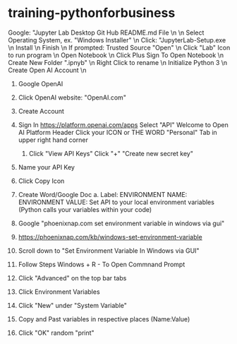 # training-pythonforbusiness

Google: "Jupyter Lab Desktop Git Hub README.md File \n
\n
Select Operating System, ex. "Windows Installer"    \n
Click: "JupyterLab-Setup.exe \n
    Install \n
    Finish \n
If prompted: Trusted Source "Open" \n
Click "Lab" Icon to run program \n
Open Notebook \n
Click Plus Sign To Open Notebook \n
Create New Folder ".ipnyb"  \n
Right Click to rename \n
Initialize Python 3 \n
Create Open AI Account \n
1.  Google OpenAI
2.  Click OpenAI website: "OpenAI.com"
3.  Create Account
4.  Sign In
https://platform.openai.com/apps
Select "API"
Welcome to Open AI Platform Header
Click your ICON or THE WORD "Personal" Tab in upper right hand corner
    1.  Click "View API Keys"
Click "+" "Create new secret key"
1.  Name your API Key
2.  Click Copy Icon
3.  Create Word/Google Doc 
    a.  Label:  ENVIRONMENT NAME:
                ENVIRONMENT VALUE:
Set API to your local environment variables
(Python calls your variables within your code)

1.  Google "phoenixnap.com set environment variable in windows via gui"
2.  https://phoenixnap.com/kb/windows-set-environment-variable
3.  Scroll down to "Set Environment Variable In Windows via GUI"
4.  Follow Steps
Windows + R - To Open Commnand Prompt
1.  Click "Advanced" on the top bar tabs
2.  Click Environment Variables
3.  Click "New" under "System Variable"
4.  Copy and Past variables in respective places (Name:Value)
5.  Click "OK"
random "print"
